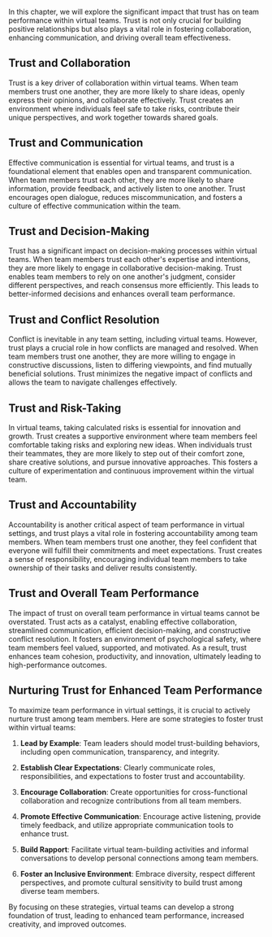 
In this chapter, we will explore the significant impact that trust has on team performance within virtual teams. Trust is not only crucial for building positive relationships but also plays a vital role in fostering collaboration, enhancing communication, and driving overall team effectiveness.

## Trust and Collaboration

Trust is a key driver of collaboration within virtual teams. When team members trust one another, they are more likely to share ideas, openly express their opinions, and collaborate effectively. Trust creates an environment where individuals feel safe to take risks, contribute their unique perspectives, and work together towards shared goals.

## Trust and Communication

Effective communication is essential for virtual teams, and trust is a foundational element that enables open and transparent communication. When team members trust each other, they are more likely to share information, provide feedback, and actively listen to one another. Trust encourages open dialogue, reduces miscommunication, and fosters a culture of effective communication within the team.

## Trust and Decision-Making

Trust has a significant impact on decision-making processes within virtual teams. When team members trust each other's expertise and intentions, they are more likely to engage in collaborative decision-making. Trust enables team members to rely on one another's judgment, consider different perspectives, and reach consensus more efficiently. This leads to better-informed decisions and enhances overall team performance.

## Trust and Conflict Resolution

Conflict is inevitable in any team setting, including virtual teams. However, trust plays a crucial role in how conflicts are managed and resolved. When team members trust one another, they are more willing to engage in constructive discussions, listen to differing viewpoints, and find mutually beneficial solutions. Trust minimizes the negative impact of conflicts and allows the team to navigate challenges effectively.

## Trust and Risk-Taking

In virtual teams, taking calculated risks is essential for innovation and growth. Trust creates a supportive environment where team members feel comfortable taking risks and exploring new ideas. When individuals trust their teammates, they are more likely to step out of their comfort zone, share creative solutions, and pursue innovative approaches. This fosters a culture of experimentation and continuous improvement within the virtual team.

## Trust and Accountability

Accountability is another critical aspect of team performance in virtual settings, and trust plays a vital role in fostering accountability among team members. When team members trust one another, they feel confident that everyone will fulfill their commitments and meet expectations. Trust creates a sense of responsibility, encouraging individual team members to take ownership of their tasks and deliver results consistently.

## Trust and Overall Team Performance

The impact of trust on overall team performance in virtual teams cannot be overstated. Trust acts as a catalyst, enabling effective collaboration, streamlined communication, efficient decision-making, and constructive conflict resolution. It fosters an environment of psychological safety, where team members feel valued, supported, and motivated. As a result, trust enhances team cohesion, productivity, and innovation, ultimately leading to high-performance outcomes.

## Nurturing Trust for Enhanced Team Performance

To maximize team performance in virtual settings, it is crucial to actively nurture trust among team members. Here are some strategies to foster trust within virtual teams:

1. **Lead by Example**: Team leaders should model trust-building behaviors, including open communication, transparency, and integrity.
    
2. **Establish Clear Expectations**: Clearly communicate roles, responsibilities, and expectations to foster trust and accountability.
    
3. **Encourage Collaboration**: Create opportunities for cross-functional collaboration and recognize contributions from all team members.
    
4. **Promote Effective Communication**: Encourage active listening, provide timely feedback, and utilize appropriate communication tools to enhance trust.
    
5. **Build Rapport**: Facilitate virtual team-building activities and informal conversations to develop personal connections among team members.
    
6. **Foster an Inclusive Environment**: Embrace diversity, respect different perspectives, and promote cultural sensitivity to build trust among diverse team members.
    

By focusing on these strategies, virtual teams can develop a strong foundation of trust, leading to enhanced team performance, increased creativity, and improved outcomes.
